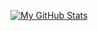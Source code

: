[![My GitHub Stats](https://github-readme-stats.vercel.app/api/?username=olivesareshit&count_private=true&theme=synthwave&showicons=true)]()
